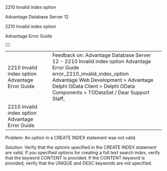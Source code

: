 2210 Invalid index option




Advantage Database Server 12  

2210 Invalid index option

Advantage Error Guide

|  |
| --- |
|  |

|  |  |  |  |  |
| --- | --- | --- | --- | --- |
| 2210 Invalid index option  Advantage Error Guide |  |  | Feedback on: Advantage Database Server 12 - 2210 Invalid index option Advantage Error Guide error\_2210\_invalid\_index\_option Advantage Web Development > Advantage Delphi OData Client > Delphi OData Components > TODataSet / Dear Support Staff, |  |
| 2210 Invalid index option  Advantage Error Guide |  |  |  |  |

Problem: An option in a CREATE INDEX statement was not valid.

Solution: Verify that the options specified in the CREATE INDEX statement are valid. If you specified options for creating a full text search index, verify that the keyword CONTENT is provided. If the CONTENT keyword is provided, verify that the UNIQUE and DESC keywords are not specified.